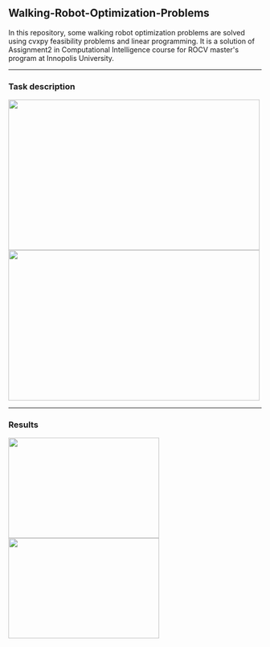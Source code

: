 ## Walking-Robot-Optimization-Problems
In this repository, some walking robot optimization problems are solved using cvxpy feasibility problems and linear programming. It is a solution of Assignment2 in Computational Intelligence course for ROCV master's program at Innopolis University.

---
### Task description
<img src="https://user-images.githubusercontent.com/90580636/168137945-081150c4-a064-4887-a147-97a279e64bc1.png" width="500" height="300" />
<img src="https://user-images.githubusercontent.com/90580636/168138106-94cd7dbd-4129-467d-a0cc-4e8b45c83d51.png" width="500" height="300" />




---
### Results
<p float="left">
  <img src="https://user-images.githubusercontent.com/90580636/168076206-83792ca3-b8e0-48fa-8e19-f209cafcd7a8.png" width="300" height="200" />
  <img src="https://user-images.githubusercontent.com/90580636/168076668-fb10b23e-d7fb-4e15-a7c4-07d710cb389d.png" width="300" height="200" />
</p>

